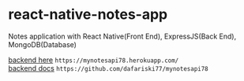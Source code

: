 # react-native-notes-app

Notes application with React Native(Front End), ExpressJS(Back End), MongoDB(Database)

[backend here](https://mynotesapi78.herokuapp.com/) `https://mynotesapi78.herokuapp.com/` <br />
[backend docs](https://github.com/dafariski77/mynotesapi78) `https://github.com/dafariski77/mynotesapi78`
